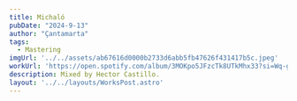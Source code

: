 ```yaml
---
title: Michaló
pubDate: "2024-9-13"
author: "Çantamarta"
tags:
  - Mastering
imgUrl: '../../assets/ab67616d0000b2733d6abb5fb47626f431417b5c.jpeg'
workUrl: 'https://open.spotify.com/album/3MOKpo5JFzcTk8UTkMhx33?si=Wq-gHK1-T52EpwRTgt4x5Q'
description: Mixed by Hector Castillo.
layout: '../../layouts/WorksPost.astro'
---
```

